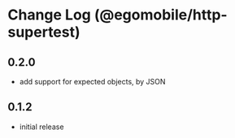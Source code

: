 # Change Log (@egomobile/http-supertest)

## 0.2.0

- add support for expected objects, by JSON

## 0.1.2

- initial release
